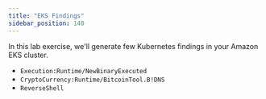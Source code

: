 ```yaml
---
title: "EKS Findings"
sidebar_position: 140
---
```


In this lab exercise, we'll generate few Kubernetes findings in your Amazon EKS cluster.  

- `Execution:Runtime/NewBinaryExecuted`
- `CryptoCurrency:Runtime/BitcoinTool.B!DNS`
- `ReverseShell`